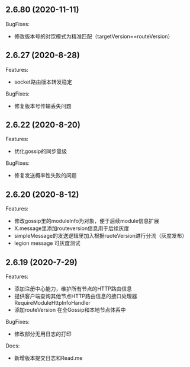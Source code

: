 ## 2.6.80 (2020-11-11)

BugFixes:
   - 修改版本号的对饮模式为精准匹配（targetVersion==routeVersion）

## 2.6.27 (2020-8-28)

Features:
   - socket路由版本转发稳定

BugFixes:
   - 修复版本号传输丢失问题
   
## 2.6.22 (2020-8-20)

Features:
   - 优化gossip的同步量级

BugFixes:
   - 修复发送概率性失败的问题   

## 2.6.20 (2020-8-12)

Features:
   - 修改gossip里的moduleInfo为对象，便于后续module信息扩展
   - X.message里添加routeversion信息用于后续灰度
   - simpleMessage的发送逻辑里加入根据ruoteVersion进行分流（灰度发布）
   - legion message 可灰度测试
   
## 2.6.19 (2020-7-29)

Features:
   - 添加注册中心能力，维护所有节点的HTTP路由信息
   - 提供客户端查询其他节点HTTP路由信息的接口处理器RequireModuleHttpInfoHandler
   - 添加routeVersion 在全Gossip和本地节点体系中
   

BugFixes:
   - 修改部分无用日志的打印

Docs:
   - 新增版本提交日志和Read.me